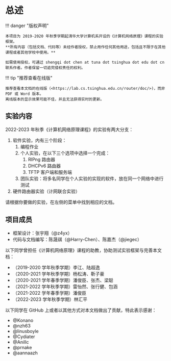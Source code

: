 # 总述

!!! danger "版权声明"

    本项目为 2019-2020 年秋季学期起清华大学计算机系开设的《计算机网络原理》课程的实验框架。
    **所有内容（包括文档、代码等）未经作者授权，禁止用作任何其他用途，包括且不限于在其他课程或者其他学校中使用。**
    
    如需使用授权，可通过 shengqi dot chen at tuna dot tsinghua dot edu dot cn 联系作者。作者保留一切追究侵权责任的权利。

!!! tip "推荐查看在线版"

    推荐查看本文档的在线版（<https://lab.cs.tsinghua.edu.cn/router/doc/>)，而非 PDF 或 Word 版本。
    离线版本的显示效果可能不佳，并且无法获得实时的更新。

## 实验内容

2022-2023 年秋季《计算机网络原理课程》的实验有两大分支：

1. 软件实验，内有三个阶段：
    1. 编程作业
    2. 个人实验，在以下三个选项中选择一个完成：
        1. RIPng 路由器
        2. DHCPv6 路由器
        3. TFTP 客户端和服务端
    3. 团队实验：将多名同学在个人实验的实现的软件，放在同一个网络中进行测试
2. 硬件路由器实验（计网联合实验）

请根据你要做的实验，在左侧的菜单中找到相应的文档。

## 项目成员

* 框架设计：张宇翔（@z4yx）
* 代码与文档编写：陈晟祺（@Harry-Chen）、陈嘉杰（@jiegec）

以下同学曾担任《计算机网络原理》课程的助教，协助测试实验框架与完善本文档：

* （2019-2020 学年秋季学期）李江、陆超逸
* （2020-2021 学年秋季学期）杨松涛、靳子豪
* （2020-2021 学年春季学期）潘俊臣、张杰、梁聪
* （2021-2022 学年秋季学期）雷怡然、张行健、包涵
* （2021-2022 学年春季学期）潘俊臣
* （2022-2023 学年秋季学期）林汇平

以下同学在 GitHub 上或者以其他方式对本文档做出了贡献，特此表示感谢：

* @Konano
* @nzh63
* @linusboyle
* @Cydiater
* @Anillc
* @prnake
* @aannaazh
